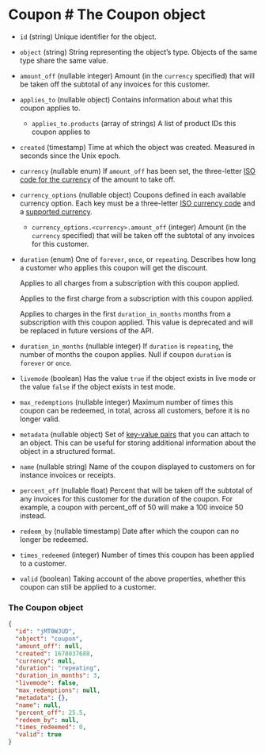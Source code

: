 # Coupon # The Coupon object

- `id` (string)
  Unique identifier for the object.

- `object` (string)
  String representing the object’s type. Objects of the same type share the same value.

- `amount_off` (nullable integer)
  Amount (in the `currency` specified) that will be taken off the subtotal of any invoices for this customer.

- `applies_to` (nullable object)
  Contains information about what this coupon applies to.

  - `applies_to.products` (array of strings)
    A list of product IDs this coupon applies to

- `created` (timestamp)
  Time at which the object was created. Measured in seconds since the Unix epoch.

- `currency` (nullable enum)
  If `amount_off` has been set, the three-letter [ISO code for the currency](https://stripe.com/docs/currencies) of the amount to take off.

- `currency_options` (nullable object)
  Coupons defined in each available currency option. Each key must be a three-letter [ISO currency code](https://www.iso.org/iso-4217-currency-codes.html) and a [supported currency](https://stripe.com/docs/currencies).

  - `currency_options.<currency>.amount_off` (integer)
    Amount (in the `currency` specified) that will be taken off the subtotal of any invoices for this customer.

- `duration` (enum)
  One of `forever`, `once`, or `repeating`. Describes how long a customer who applies this coupon will get the discount.

  Applies to all charges from a subscription with this coupon applied.

  Applies to the first charge from a subscription with this coupon applied.

  Applies to charges in the first `duration_in_months` months from a subscription with this coupon applied. This value is deprecated and will be replaced in future versions of the API.

- `duration_in_months` (nullable integer)
  If `duration` is `repeating`, the number of months the coupon applies. Null if coupon `duration` is `forever` or `once`.

- `livemode` (boolean)
  Has the value `true` if the object exists in live mode or the value `false` if the object exists in test mode.

- `max_redemptions` (nullable integer)
  Maximum number of times this coupon can be redeemed, in total, across all customers, before it is no longer valid.

- `metadata` (nullable object)
  Set of [key-value pairs](https://docs.stripe.com/docs/api/metadata.md) that you can attach to an object. This can be useful for storing additional information about the object in a structured format.

- `name` (nullable string)
  Name of the coupon displayed to customers on for instance invoices or receipts.

- `percent_off` (nullable float)
  Percent that will be taken off the subtotal of any invoices for this customer for the duration of the coupon. For example, a coupon with percent_off of 50 will make a 100 invoice 50 instead.

- `redeem_by` (nullable timestamp)
  Date after which the coupon can no longer be redeemed.

- `times_redeemed` (integer)
  Number of times this coupon has been applied to a customer.

- `valid` (boolean)
  Taking account of the above properties, whether this coupon can still be applied to a customer.

### The Coupon object

```json
{
  "id": "jMT0WJUD",
  "object": "coupon",
  "amount_off": null,
  "created": 1678037688,
  "currency": null,
  "duration": "repeating",
  "duration_in_months": 3,
  "livemode": false,
  "max_redemptions": null,
  "metadata": {},
  "name": null,
  "percent_off": 25.5,
  "redeem_by": null,
  "times_redeemed": 0,
  "valid": true
}
```
